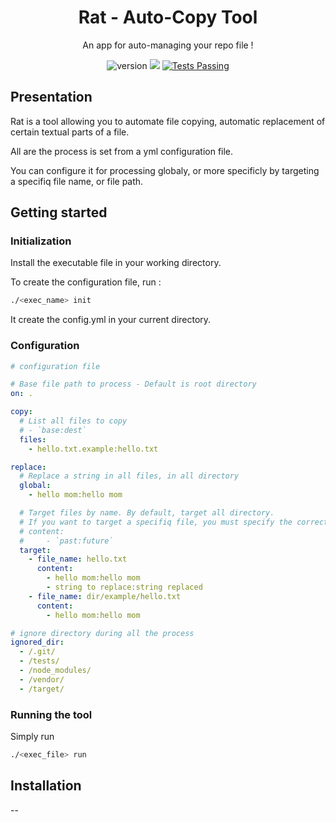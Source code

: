<p align="center">
  <h1 align="center">Rat - Auto-Copy Tool</h1>
    <p align="center">An app for auto-managing your repo file !</p>
</p>

<p align="center">
    <img src="https://img.shields.io/badge/version-1.0-blue" alt="version">
    <img src="https://img.shields.io/github/contributors/hhertout/rac_tool" />
    <a href="https://github.com/hhertout/rac_tool/actions">
      <img alt="Tests Passing" src="https://github.com/hhertout/rac_tool/actions/workflows/rust.yml/badge.svg" />
    </a>
</p>

## Presentation


Rat is a tool allowing you to automate file copying, automatic replacement of certain textual parts of a file.

All are the process is set from a yml configuration file.

You can configure it for processing globaly, or more specificly by targeting a specifiq file name, or file path.

## Getting started

### Initialization
Install the executable file in your working directory.

To create the configuration file, run :

```bash
./<exec_name> init
```

It create the config.yml in your current directory.

### Configuration

```yaml
# configuration file

# Base file path to process - Default is root directory
on: .

copy:
  # List all files to copy
  # - `base:dest`
  files:
    - hello.txt.example:hello.txt

replace:
  # Replace a string in all files, in all directory
  global:
    - hello mom:hello mom

  # Target files by name. By default, target all directory.
  # If you want to target a specifiq file, you must specify the correct path.
  # content:
  #     - `past:future`
  target:
    - file_name: hello.txt
      content:
        - hello mom:hello mom
        - string to replace:string replaced
    - file_name: dir/example/hello.txt
      content:
        - hello mom:hello mom

# ignore directory during all the process
ignored_dir:
  - /.git/
  - /tests/
  - /node_modules/
  - /vendor/
  - /target/
```

### Running the tool

Simply run

```bash
./<exec_file> run
```

## Installation

-- 
